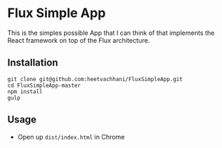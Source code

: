 # Flux Simple App

This is the simples possible App that I can think of that implements the React framework on top of the Flux architecture.

## Installation

    git clone git@github.com:heetvachhani/FluxSimpleApp.git
    cd FluxSimpleApp-master
    npm install
    gulp

## Usage

* Open up `dist/index.html` in Chrome
